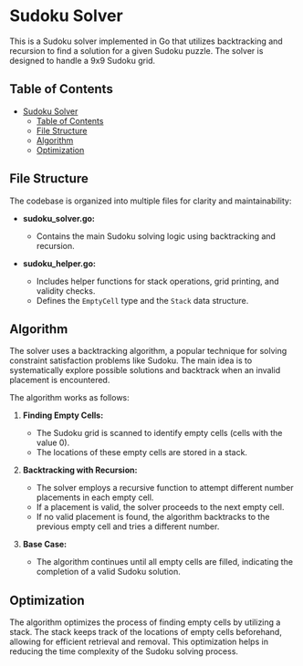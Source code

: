 # Sudoku Solver

This is a Sudoku solver implemented in Go that utilizes backtracking and recursion to find a solution for a given Sudoku puzzle. The solver is designed to handle a 9x9 Sudoku grid.

## Table of Contents

- [Sudoku Solver](#sudoku-solver)
  - [Table of Contents](#table-of-contents)
  - [File Structure](#file-structure)
  - [Algorithm](#algorithm)
  - [Optimization](#optimization)


## File Structure

The codebase is organized into multiple files for clarity and maintainability:

- **sudoku_solver.go:**
  - Contains the main Sudoku solving logic using backtracking and recursion.

- **sudoku_helper.go:**
  - Includes helper functions for stack operations, grid printing, and validity checks.
  - Defines the `EmptyCell` type and the `Stack` data structure.


## Algorithm

The solver uses a backtracking algorithm, a popular technique for solving constraint satisfaction problems like Sudoku. The main idea is to systematically explore possible solutions and backtrack when an invalid placement is encountered.

The algorithm works as follows:

1. **Finding Empty Cells:**
   - The Sudoku grid is scanned to identify empty cells (cells with the value 0).
   - The locations of these empty cells are stored in a stack.

2. **Backtracking with Recursion:**
   - The solver employs a recursive function to attempt different number placements in each empty cell.
   - If a placement is valid, the solver proceeds to the next empty cell.
   - If no valid placement is found, the algorithm backtracks to the previous empty cell and tries a different number.

3. **Base Case:**
   - The algorithm continues until all empty cells are filled, indicating the completion of a valid Sudoku solution.


## Optimization

The algorithm optimizes the process of finding empty cells by utilizing a stack. The stack keeps track of the locations of empty cells beforehand, allowing for efficient retrieval and removal. This optimization helps in reducing the time complexity of the Sudoku solving process.

